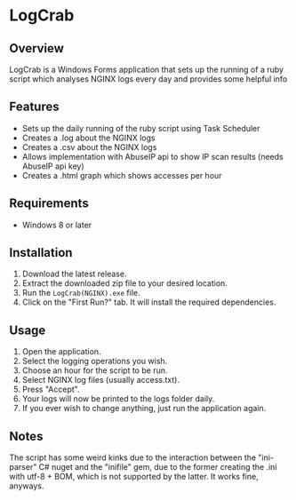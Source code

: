 # LogCrab

## Overview
LogCrab is a Windows Forms application that sets up the running of a ruby script which analyses NGINX logs every day and provides some helpful info

## Features
- Sets up the daily running of the ruby script using Task Scheduler
- Creates a .log about the NGINX logs
- Creates a .csv about the NGINX logs
- Allows implementation with AbuseIP api to show IP scan results (needs AbuseIP api key)
- Creates a .html graph which shows accesses per hour

## Requirements
- Windows 8 or later

## Installation
1. Download the latest release.
2. Extract the downloaded zip file to your desired location.
3. Run the `LogCrab(NGINX).exe` file.
4. Click on the "First Run?" tab. It will install the required dependencies.

## Usage
1. Open the application.
2. Select the logging operations you wish.
3. Choose an hour for the script to be run.
4. Select NGINX log files (usually access.txt).
5. Press "Accept".
6. Your logs will now be printed to the logs folder daily.
7. If you ever wish to change anything, just run the application again.

## Notes
The script has some weird kinks due to the interaction between the "ini-parser" C# nuget and the "inifile" gem, due to the former creating the .ini with utf-8 + BOM, which is not supported by the latter. It works fine, anyways.